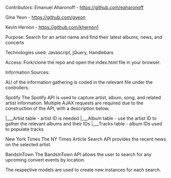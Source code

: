 Contributors:
Emanuel Aharonoff - https://github.com/eaharonoff

Gina Yeon - https://github.com/gyeon

Kevin Hernon - https://github.com/khernon1

Purpose: Search for an artist name and find their latest albums, news, and concerts

Technologies used: Javascript, jQuery, Handlebars

Access: Fork/clone the repo and open the index.html file in your browser.

Information Sources:

ALl of the information gathering is coded in the relevant file under the controllers.
 
Spotify
The Spotify API is used to capture artist, album, song, and related artist information. Multiple AJAX requests are required due to the construction of the API, with a description below.

|___Artist table - artist ID is needed
    |___Album table - use the artist ID to gather the relevant albums and their IDs
        |___Tracks table - album IDs used to populate tracks

New York Times
The NY Times Article Search API provides the recent news on the selected artist.

BandsInTown
The BandsInTown API allows the user to search for any upcoming convert events by location.

The respective models are used to create new instances for each search.
